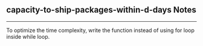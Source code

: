 <h2>capacity-to-ship-packages-within-d-days Notes</h2><hr>To optimize the time complexity, write the function instead of using for loop inside while loop.
